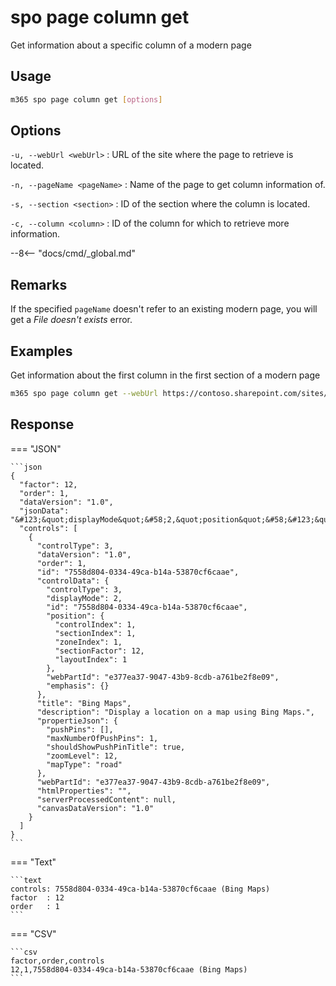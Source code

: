# spo page column get

Get information about a specific column of a modern page

## Usage

```sh
m365 spo page column get [options]
```

## Options

`-u, --webUrl <webUrl>`
: URL of the site where the page to retrieve is located.

`-n, --pageName <pageName>`
: Name of the page to get column information of.

`-s, --section <section>`
: ID of the section where the column is located.

`-c, --column <column>`
: ID of the column for which to retrieve more information.

--8<-- "docs/cmd/_global.md"

## Remarks

If the specified `pageName` doesn't refer to an existing modern page, you will get a _File doesn't exists_ error.

## Examples

Get information about the first column in the first section of a modern page

```sh
m365 spo page column get --webUrl https://contoso.sharepoint.com/sites/team-a --pageName home.aspx --section 1 --column 1
```

## Response

=== "JSON"

    ```json
    {
      "factor": 12,
      "order": 1,
      "dataVersion": "1.0",
      "jsonData": "&#123;&quot;displayMode&quot;&#58;2,&quot;position&quot;&#58;&#123;&quot;sectionFactor&quot;&#58;12,&quot;sectionIndex&quot;&#58;1,&quot;zoneIndex&quot;&#58;1&#125;&#125;",
      "controls": [
        {
          "controlType": 3,
          "dataVersion": "1.0",
          "order": 1,
          "id": "7558d804-0334-49ca-b14a-53870cf6caae",
          "controlData": {
            "controlType": 3,
            "displayMode": 2,
            "id": "7558d804-0334-49ca-b14a-53870cf6caae",
            "position": {
              "controlIndex": 1,
              "sectionIndex": 1,
              "zoneIndex": 1,
              "sectionFactor": 12,
              "layoutIndex": 1
            },
            "webPartId": "e377ea37-9047-43b9-8cdb-a761be2f8e09",
            "emphasis": {}
          },
          "title": "Bing Maps",
          "description": "Display a location on a map using Bing Maps.",
          "propertieJson": {
            "pushPins": [],
            "maxNumberOfPushPins": 1,
            "shouldShowPushPinTitle": true,
            "zoomLevel": 12,
            "mapType": "road"
          },
          "webPartId": "e377ea37-9047-43b9-8cdb-a761be2f8e09",
          "htmlProperties": "",
          "serverProcessedContent": null,
          "canvasDataVersion": "1.0"
        }
      ]
    }
    ```

=== "Text"

    ```text
    controls: 7558d804-0334-49ca-b14a-53870cf6caae (Bing Maps)
    factor  : 12
    order   : 1
    ```

=== "CSV"

    ```csv
    factor,order,controls
    12,1,7558d804-0334-49ca-b14a-53870cf6caae (Bing Maps)
    ```
